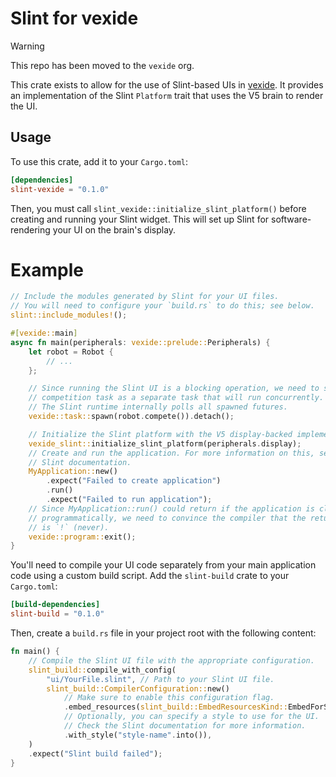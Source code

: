 # Slint for vexide

> [!WARNING]
>
> This repo has been moved to the `vexide` org.

This crate exists to allow for the use of Slint-based UIs in [vexide]. It
provides an implementation of the Slint `Platform` trait that uses the V5 brain
to render the UI.

[vexide]: https://vexide.dev

## Usage

To use this crate, add it to your `Cargo.toml`:

```toml
[dependencies]
slint-vexide = "0.1.0"
```

Then, you must call `slint_vexide::initialize_slint_platform()` before creating
and running your Slint widget. This will set up Slint for software-rendering
your UI on the brain's display.

# Example

```rust
// Include the modules generated by Slint for your UI files.
// You will need to configure your `build.rs` to do this; see below.
slint::include_modules!();

#[vexide::main]
async fn main(peripherals: vexide::prelude::Peripherals) {
    let robot = Robot {
        // ...
    };

    // Since running the Slint UI is a blocking operation, we need to spawn the
    // competition task as a separate task that will run concurrently.
    // The Slint runtime internally polls all spawned futures.
    vexide::task::spawn(robot.compete()).detach();

    // Initialize the Slint platform with the V5 display-backed implementation.
    vexide_slint::initialize_slint_platform(peripherals.display);
    // Create and run the application. For more information on this, see the
    // Slint documentation.
    MyApplication::new()
        .expect("Failed to create application")
        .run()
        .expect("Failed to run application");
    // Since MyApplication::run() could return if the application is closed
    // programmatically, we need to convince the compiler that the return type
    // is `!` (never).
    vexide::program::exit();
}
```

You'll need to compile your UI code separately from your main application code
using a custom build script. Add the `slint-build` crate to your `Cargo.toml`:

```toml
[build-dependencies]
slint-build = "0.1.0"
```

Then, create a `build.rs` file in your project root with the following content:

```rust
fn main() {
    // Compile the Slint UI file with the appropriate configuration.
    slint_build::compile_with_config(
        "ui/YourFile.slint", // Path to your Slint UI file.
        slint_build::CompilerConfiguration::new()
            // Make sure to enable this configuration flag.
            .embed_resources(slint_build::EmbedResourcesKind::EmbedForSoftwareRenderer)
            // Optionally, you can specify a style to use for the UI.
            // Check the Slint documentation for more information.
            .with_style("style-name".into()),
    )
    .expect("Slint build failed");
}
```
